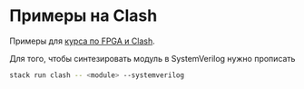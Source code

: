 # Примеры на Clash

Примеры для [курса по FPGA и Clash](https://github.com/Lamagraph/intro-to-fpga-with-clash).

Для того, чтобы синтезировать модуль в SystemVerilog нужно прописать

```bash
stack run clash -- <module> --systemverilog
```
